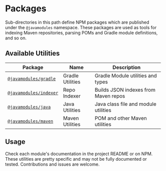 # Packages

Sub-directories in this path define NPM packages which are published under the `@javamodules` namespace. These packages are used as tools for indexing Maven repositories, parsing POMs and Gradle module definitions, and so on.

## Available Utilities

| Package                     | Name             | Description                          |
| --------------------------- | ---------------- | ------------------------------------ |
| [`@javamodules/gradle`][0]  | Gradle Utilities | Gradle Module utilities and types    |
| [`@javamodules/indexer`][1] | Repo Indexer     | Builds JSON indexes from Maven repos |
| [`@javamodules/java`][2]    | Java Utilities   | Java class file and module utilities |
| [`@javamodules/maven`][3]   | Maven Utilities  | POM and other Maven utilities        |

## Usage

Check each module's documentation in the project README or on NPM. These utilities are pretty specific and may not be fully documented or tested. Contributions and issues are welcome.

[0]: ./gradle
[1]: ./indexer
[2]: ./java
[3]: ./maven
